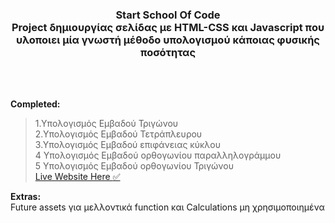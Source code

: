 <h3 align="center"> <b>Start School Of Code</b><br>Project δημιουργίας σελίδας με HTML-CSS και Javascript που υλοποιει μία γνωστή μέθοδο
υπολογισμού κάποιας φυσικής ποσότητας 
</h3>
<br>
<br>


**Completed:**
>1.Υπολογισμός Εμβαδού Τριγώνου<br>
>2.Υπολογισμός Εμβαδού Τετράπλευρου<br>
>3.Υπολογισμός Εμβαδού επιφάνειας κύκλου<br>
>4 Υπολογισμός Εμβαδού ορθογωνίου παραλληλογράμμου<br>
>5 Υπολογισμός Εμβαδού ορθογωνίου Τριγώνου<br>
[Live Website Here :white_check_mark:](https://ssoc2iterpo.github.io/project2/)


**Extras:**<br>
Future assets για μελλοντικά function
και 
Calculations μη χρησιμοποιημένα